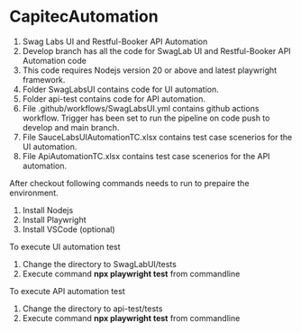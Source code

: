 # CapitecAutomation
1. Swag Labs UI and Restful-Booker API Automation
2. Develop branch has all the code for SwagLab UI and Restful-Booker API Automation code
3. This code requires Nodejs version 20 or above and latest playwright framework.
4. Folder SwagLabsUI contains code for UI automation.
5. Folder api-test contains code for API automation.
6. File .github/workflows/SwagLabsUI.yml contains github actions workflow. Trigger has been set to run the pipeline on code push to develop and main branch.
7. File SauceLabsUIAutomationTC.xlsx contains test case scenerios for the UI automation.
8. File ApiAutomationTC.xlsx contains test case scenerios for the API automation.
   
After checkout following commands needs to run to prepaire the environment.
1. Install Nodejs
2. Install Playwright
3. Install VSCode (optional)

To execute UI automation test 
1. Change the directory to SwagLabUI/tests
2. Execute command **npx playwright test** from commandline

To execute API automation test 
1. Change the directory to api-test/tests
2. Execute command **npx playwright test** from commandline
